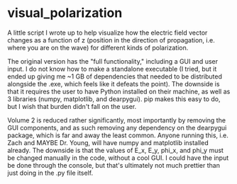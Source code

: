 # visual_polarization

A little script I wrote up to help visualize how the electric field vector changes as a function of z (position in the direction of propagation, i.e. where you are on the wave) for different kinds of polarization.

The original version has the "full functionality," including a GUI and user input. I do not know how to make a standalone executable (I tried, but it ended up giving me ~1 GB of dependencies that needed to be distributed alongside the .exe, which feels like it defeats the point). The downside is that it requires the user to have Python installed on their machine, as well as 3 libraries (numpy, matplotlib, and dearpygui). pip makes this easy to do, but I wish that burden didn't fall on the user.

Volume 2 is reduced rather significantly, most importantly by removing the GUI components, and as such removing any dependency on the dearpygui package, which is far and away the least common. Anyone running this, i.e. Zach and MAYBE Dr. Young, will have numpy and matplotlib installed already. The downside is that the values of E_x, E_y, phi_x, and phi_y must be changed manually in the code, without a cool GUI. I could have the input be done through the console, but that's ultimately not much prettier than just doing in the .py file itself.
